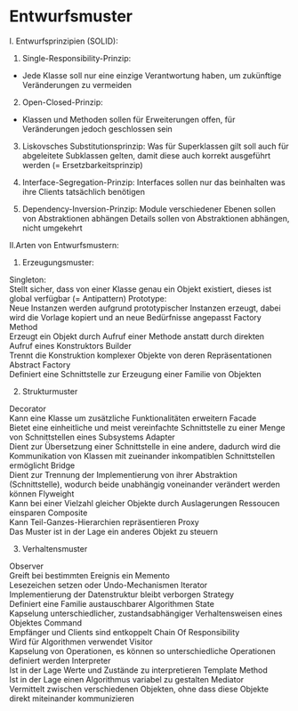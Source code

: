 # Entwurfsmuster

I. Entwurfsprinzipien (SOLID):

1. Single-Responsibility-Prinzip:
- Jede Klasse soll nur eine einzige Verantwortung haben, um zukünftige Veränderungen zu vermeiden

2. Open-Closed-Prinzip:
- Klassen und Methoden sollen für Erweiterungen offen, für Veränderungen jedoch geschlossen sein

3. Liskovsches Substitutionsprinzip:
Was für Superklassen gilt soll auch für abgeleitete Subklassen gelten, damit diese auch korrekt ausgeführt werden (= Ersetzbarkeitsprinzip)

4. Interface-Segregation-Prinzip:
Interfaces sollen nur das beinhalten was ihre Clients tatsächlich benötigen

5. Dependency-Inversion-Prinzip:
Module verschiedener Ebenen sollen von Abstraktionen abhängen
Details sollen von Abstraktionen abhängen, nicht umgekehrt

II.Arten von Entwurfsmustern:

1. Erzeugungsmuster:

Singleton: 	
Stellt sicher, dass von einer Klasse genau ein Objekt existiert, dieses ist global verfügbar (= Antipattern)
Prototype: 	
Neue Instanzen werden aufgrund prototypischer Instanzen erzeugt, dabei wird die Vorlage kopiert und an neue Bedürfnisse angepasst
Factory Method 	
Erzeugt ein Objekt durch Aufruf einer Methode anstatt durch direkten Aufruf eines Konstruktors
Builder 	
Trennt die Konstruktion komplexer Objekte von deren Repräsentationen
Abstract Factory 	
Definiert eine Schnittstelle zur Erzeugung einer Familie von Objekten

2. Strukturmuster

Decorator 	
Kann eine Klasse um zusätzliche Funktionalitäten erweitern
Facade 	
Bietet eine einheitliche und meist vereinfachte Schnittstelle zu einer Menge von Schnittstellen eines Subsystems
Adapter 	
Dient zur Übersetzung einer Schnittstelle in eine andere, dadurch wird die Kommunikation von Klassen mit zueinander inkompatiblen Schnittstellen ermöglicht
Bridge 	
Dient zur Trennung der Implementierung von ihrer Abstraktion (Schnittstelle), wodurch beide unabhängig voneinander verändert werden können
Flyweight 	
Kann bei einer Vielzahl gleicher Objekte durch Auslagerungen Ressoucen einsparen
Composite 	
Kann Teil-Ganzes-Hierarchien repräsentieren
Proxy 	
Das Muster ist in der Lage ein anderes Objekt zu steuern

3. Verhaltensmuster

Observer 	
Greift bei bestimmten Ereignis ein
Memento 	
Lesezeichen setzen oder Undo-Mechanismen
Iterator 	
Implementierung der Datenstruktur bleibt verborgen
Strategy 	
Definiert eine Familie austauschbarer Algorithmen
State 	
Kapselung unterschiedlicher, zustandsabhängiger Verhaltensweisen eines Objektes
Command 	
Empfänger und Clients sind entkoppelt
Chain Of Responsibility 	
Wird für Algorithmen verwendet
Visitor 	
Kapselung von Operationen, es können so unterschiedliche Operationen definiert werden
Interpreter 	
Ist in der Lage Werte und Zustände zu interpretieren
Template Method 	
Ist in der Lage einen Algorithmus variabel zu gestalten
Mediator 	
Vermittelt zwischen verschiedenen Objekten, ohne dass diese Objekte direkt miteinander kommunizieren

